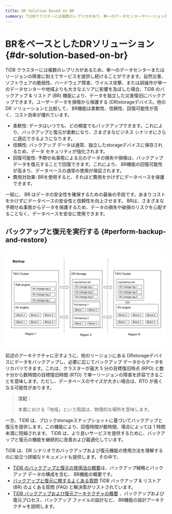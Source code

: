 ```yaml
---
title: DR Solution Based on BR
summary: TiDBクラスターには複数のレプリカがあり、単一のデータセンターやリージョンの障害に耐えられます。BR機能は柔軟性、信頼性、回復可能性が高く、コスト効率が優れています。バックアップはいつでも柔軟に行え、データは独立したstorageデバイスに保存されます。予期せぬ事態によるデータ損失や損傷はバックアップデータから回復できます。BRはデータベースの安全性と信頼性を向上させ、費用をかけずに保護できます。TiDBはバックアップと復元の機能を継続的に改善し、詳細なドキュメントも提供しています。
---
```


# BRをベースとしたDRソリューション {#dr-solution-based-on-br}

TiDB クラスターには複数のレプリカがあるため、単一のデータセンターまたはリージョンの障害に耐えてサービスを提供し続けることができます。自然災害、ソフトウェアの脆弱性、ハードウェア障害、ウイルス攻撃、または誤操作が単一のデータセンターや地域よりも大きなエリアに影響を及ぼした場合、TiDB のバックアップ &amp; リストア (BR) 機能により、データを独立した災害復旧にバックアップできます。ユーザーデータを損傷から保護する (DR)storageデバイス。他の DR ソリューションと比較して、 BR機能は柔軟性、信頼性、回復可能性が高く、コスト効率が優れています。

-   柔軟性: データはいつでも、どの頻度でもバックアップできます。これにより、バックアップと復元が柔軟になり、さまざまなビジネス シナリオにさらに適応できるようになります。
-   信頼性: バックアップ データは通常、独立したstorageデバイスに保存されるため、データ セキュリティが強化されます。
-   回復可能性: 予期せぬ事態による元のデータの損失や損傷は、バックアップ データを復元することで回復できます。これにより、 BR機能の回復可能性が高まり、データベースの通常の使用が保証されます。
-   費用対効果: BRを使用すると、それほど費用をかけずにデータベースを保護できます。

一般に、 BR はデータの安全性を確保するための最後の手段です。あまりコストをかけずにデータベースの安全性と信頼性を向上させます。 BRは、さまざまな予期せぬ事態からデータを保護するため、データの損失や破損のリスクを心配することなく、データベースを安全に使用できます。

## バックアップと復元を実行する {#perform-backup-and-restore}

![BR log backup and PITR architecture](/media/dr/dr-backup-and-restore.png)

前述のアーキテクチャに示すように、他のリージョンにある DRstorageデバイスにデータをバックアップし、必要に応じてバックアップ データからデータをリカバリできます。これは、クラスターが最大 5 分の目標復旧時点 (RPO) と数十分から数時間の目標復旧時間 (RTO) で単一リージョンの障害を許容できることを意味します。ただし、データベースのサイズが大きい場合は、RTO が長くなる可能性があります。

> **注記：**
>
> 本書における「地域」という用語は、物理的な場所を意味します。

一方、TiDB は、ブロックstorageスナップショットに基づいてバックアップと復元を提供します。この機能により、回復時間が数時間、場合によっては 1 時間未満に短縮されます。 TiDB は、より良いサービスを提供するために、バックアップと復元の機能を継続的に改善および最適化しています。

TiDB は、DR シナリオでのバックアップおよび復元機能の使用方法を理解するのに役立つ詳細なドキュメントも提供します。その中で、

-   [TiDB のバックアップと復元の使用法の概要](/br/br-use-overview.md)は、バックアップ戦略とバックアップ データの構成を含む、 BR機能の概要です。
-   [バックアップと復元に関するよくある質問](/faq/backup-and-restore-faq.md) TiDB バックアップ &amp; リストア (BR) のよくある質問 (FAQ) と解決策がリストされています。
-   [TiDB バックアップおよび復元アーキテクチャの概要](/br/backup-and-restore-design.md) 、バックアップおよび復元プロセス、バックアップ ファイルの設計など、 BR機能の設計アーキテクチャを説明します。
